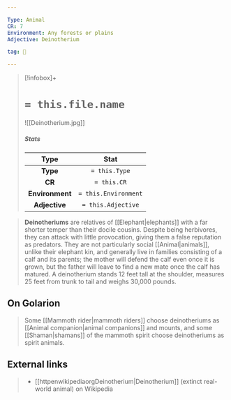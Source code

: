 ```yaml
---

Type: Animal
CR: 7
Environment: Any forests or plains
Adjective: Deinotherium

tag: 👹

---
```


> [!infobox]+
> #  `= this.file.name`
> ![[Deinotherium.jpg]]
> ##### Stats
> Type | Stat |
> :---:|:---:|
> **Type** | `= this.Type` |
> **CR** | `= this.CR` |
> **Environment** | `= this.Environment` |
> **Adjective** | `= this.Adjective` |



> **Deinotheriums** are relatives of [[Elephant|elephants]] with a far shorter temper than their docile cousins. Despite being herbivores, they can attack with little provocation, giving them a false reputation as predators. They are not particularly social [[Animal|animals]], unlike their elephant kin, and generally live in families consisting of a calf and its parents; the mother will defend the calf even once it is grown, but the father will leave to find a new mate once the calf has matured. A deinotherium stands 12 feet tall at the shoulder, measures 25 feet from trunk to tail and weighs 30,000 pounds.


## On Golarion

> Some [[Mammoth rider|mammoth riders]] choose deinotheriums as [[Animal companion|animal companions]] and mounts, and some [[Shaman|shamans]] of the mammoth spirit choose deinotheriums as spirit animals.




## External links

> - [[httpenwikipediaorgDeinotherium|Deinotherium]] (extinct real-world animal) on Wikipedia




